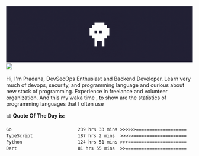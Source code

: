 ![banner](.github/banner.gif)
<img src="https://user-images.githubusercontent.com/73097560/115834477-dbab4500-a447-11eb-908a-139a6edaec5c.gif"></p>

Hi, I'm Pradana, DevSecOps Enthusiast and Backend Developer. Learn very much of devops, security, and programming language and curious about new stack of programming. Experience in freelance and volunteer organization. And this my waka time , to show are the statistics of programming languages that I often use

📊 **Quote Of The Day is:**
<!--START_SECTION:waka-->

```txt
Go                         239 hrs 33 mins >>>>>>===================   25.63 %
TypeScript                 187 hrs 2 mins  >>>>>====================   20.01 %
Python                     124 hrs 51 mins >>>======================   13.36 %
Dart                       81 hrs 55 mins  >>=======================   08.76 %
```

<!--END_SECTION:waka-->
